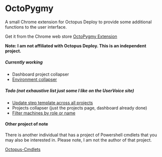 # OctoPygmy

A small Chrome extension for Octopus Deploy to provide some additional functions to the user interface.

Get it from the Chrome web store [OctoPygmy Extension]

**Note: I am not affiliated with Octopus Deploy. This is an independent project.**

##### Currently working
 - Dashboard project collapser
 - [Environment collapser]

##### Todo (not exhaustive list just some I like on the UserVoice site)
 - [Update step template across all projects]
 - Projects collapser (just the projects page, dashboard already done)
 - [Filter machines by role or name]

#### Other project of note

There is another individual that has a project of Powershell cmdlets that you may also be interested in. Please note, I am not the author of that project.

[Octopus-Cmdlets]

[OctoPygmy Extension]:https://chrome.google.com/webstore/detail/octopygmy/gmnfhfdbcadjmpoigffmoondjhblabom?hl=en-US&gl=US
[Octopus-Cmdlets]:https://github.com/Swoogan/Octopus-Cmdlets
[Update step template across all projects]:https://octopusdeploy.uservoice.com/forums/170787-general/suggestions/6072178-when-updating-a-step-template-update-across-all
[Environment Collapser]:https://octopusdeploy.uservoice.com/forums/170787-general/suggestions/6150522-collapsible-environment-tabs
[Filter machines by role or name]:https://octopusdeploy.uservoice.com/forums/170787-general/suggestions/6697488-filter-machines-by-role-and-or-name
